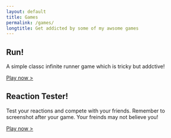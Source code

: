 ```yaml
---
layout: default
title: Games
permalink: /games/
longtitle: Get addicted by some of my awsome games
---
```

## Run!
A simple classc infinite runner game which is tricky but addctive!

[Play now >](/RunGame)

## Reaction Tester!
Test your reactions and compete with your friends. Remember to screenshot after your game. Your freinds may not believe you!

[Play now >](/reactiontester)